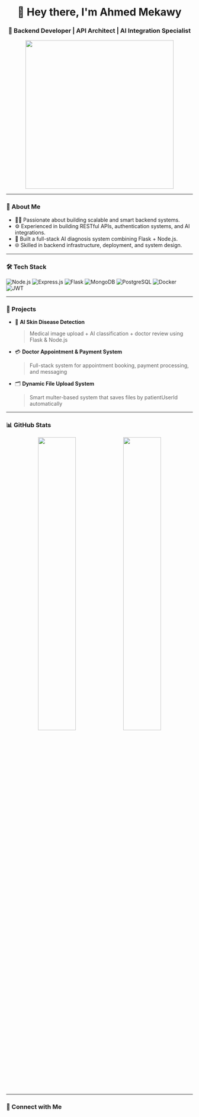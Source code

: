 <h1 align="center">👋 Hey there, I'm Ahmed Mekawy</h1>
<h3 align="center">🚀 Backend Developer | API Architect | AI Integration Specialist</h3>

<p align="center">
  <img src="https://media.giphy.com/media/du3J3cXyzhj75IOgvA/giphy.gif" width="400"/>
</p>

---

### 🧠 About Me

- 👨‍💻 Passionate about building scalable and smart backend systems.
- ⚙️ Experienced in building RESTful APIs, authentication systems, and AI integrations.
- 🧬 Built a full-stack AI diagnosis system combining Flask + Node.js.
- 🌐 Skilled in backend infrastructure, deployment, and system design.

---

### 🛠️ Tech Stack

<p align="left">
  <img src="https://img.icons8.com/color/48/000000/nodejs.png" title="Node.js"/>
  <img src="https://img.icons8.com/ios-filled/50/000000/express-js.png" title="Express.js"/>
  <img src="https://img.icons8.com/ios/50/000000/flask.png" title="Flask"/>
  <img src="https://img.icons8.com/color/48/000000/mongodb.png" title="MongoDB"/>
  <img src="https://img.icons8.com/color/48/000000/postgreesql.png" title="PostgreSQL"/>
  <img src="https://img.icons8.com/fluency/48/000000/docker.png" title="Docker"/>
  <img src="https://img.icons8.com/ios-glyphs/48/ffffff/jwt.png" title="JWT"/>
</p>

---

### 🧩 Projects

- 🔬 **AI Skin Disease Detection**  
  > Medical image upload + AI classification + doctor review using Flask & Node.js

- 💳 **Doctor Appointment & Payment System**  
  > Full-stack system for appointment booking, payment processing, and messaging

- 🗂 **Dynamic File Upload System**  
  > Smart multer-based system that saves files by patientUserId automatically

---

### 📊 GitHub Stats

<p align="center">
  <img src="https://github-readme-stats.vercel.app/api?username=AhmedMekawy&show_icons=true&theme=tokyonight" width="45%"/>
  <img src="https://github-readme-streak-stats.herokuapp.com?user=AhmedMekawy&theme=tokyonight" width="45%"/>
</p>

---

### 🤝 Connect with Me

<p align="left">
  <a href="https://www.linkedin.com/in/ahmed-mekkawy-118197229/" target="_blank">
    <img src="https://im

